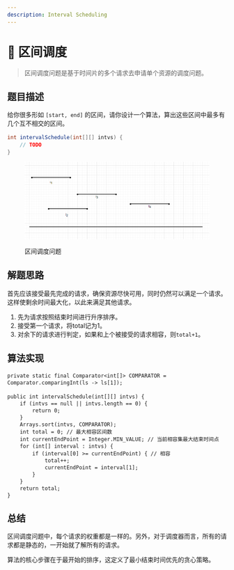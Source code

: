 ```yaml
---
description: Interval Scheduling
---
```


# 📝 区间调度

> 区间调度问题是基于时间片的多个请求去申请单个资源的调度问题。

## 题目描述

给你很多形如 `[start, end]` 的区间，请你设计一个算法，算出这些区间中最多有几个互不相交的区间。

```java
int intervalSchedule(int[][] intvs) {
    // TODO
}
```

<figure><img src="../../.gitbook/assets/image.png" alt=""><figcaption><p>区间调度问题</p></figcaption></figure>

## 解题思路

首先应该接受最先完成的请求，确保资源尽快可用，同时仍然可以满足一个请求。这样使剩余时间最大化，以此来满足其他请求。

1. 先为请求按照结束时间进行升序排序。
2. 接受第一个请求，将total记为1。
3. 对余下的请求进行判定，如果和上个被接受的请求相容，则`total+1`。

## 算法实现

<pre class="language-java" data-title="Solution.java" data-overflow="wrap" data-line-numbers><code class="lang-java">private static final Comparator&#x3C;int[]> COMPARATOR = Comparator.comparingInt(ls -> ls[1]);
<strong>
</strong>public int intervalSchedule(int[][] intvs) {
    if (intvs == null || intvs.length == 0) {
        return 0;
    }
    Arrays.sort(intvs, COMPARATOR);
    int total = 0; // 最大相容区间数
    int currentEndPoint = Integer.MIN_VALUE; // 当前相容集最大结束时间点
    for (int[] interval : intvs) {
        if (interval[0] >= currentEndPoint) { // 相容
            total++;
            currentEndPoint = interval[1];
        }
    }
    return total;
}
</code></pre>

## 总结

区间调度问题中，每个请求的权重都是一样的。另外，对于调度器而言，所有的请求都是静态的，一开始就了解所有的请求。

算法的核心步骤在于最开始的排序，这定义了最小结束时间优先的贪心策略。
